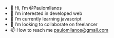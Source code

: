 - 👋 Hi, I’m @Paulomllanos
- 👀 I’m interested in developed web
- 🌱 I’m currently learning javascript
- 💞️ I’m looking to collaborate on freelancer
- 📫 How to reach me paulomllanos@gmail.com

<!---
Paulomllanos/Paulomllanos is a ✨ special ✨ repository because its `README.md` (this file) appears on your GitHub profile.
You can click the Preview link to take a look at your changes.
--->
